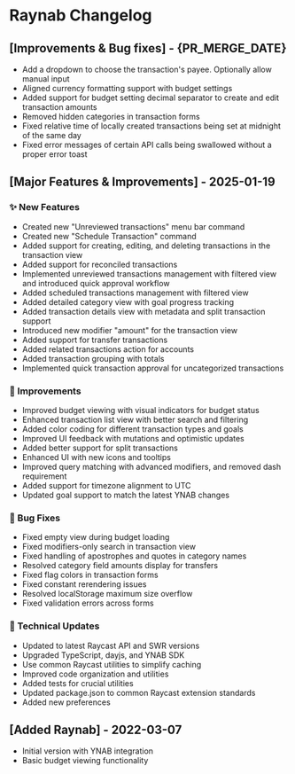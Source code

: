 # Raynab Changelog

## [Improvements & Bug fixes] - {PR_MERGE_DATE}

- Add a dropdown to choose the transaction's payee. Optionally allow manual input
- Aligned currency formatting support with budget settings
- Added support for budget setting decimal separator to create and edit transaction amounts
- Removed hidden categories in transaction forms
- Fixed relative time of locally created transactions being set at midnight of the same day
- Fixed error messages of certain API calls being swallowed without a proper error toast

## [Major Features & Improvements] - 2025-01-19

### ✨ New Features

- Created new "Unreviewed transactions" menu bar command
- Created new "Schedule Transaction" command
- Added support for creating, editing, and deleting transactions in the transaction view
- Added support for reconciled transactions
- Implemented unreviewed transactions management with filtered view and introduced quick approval workflow
- Added scheduled transactions management with filtered view
- Added detailed category view with goal progress tracking
- Added transaction details view with metadata and split transaction support
- Introduced new modifier "amount" for the transaction view
- Added support for transfer transactions
- Added related transactions action for accounts
- Added transaction grouping with totals
- Implemented quick transaction approval for uncategorized transactions

### 💎 Improvements

- Improved budget viewing with visual indicators for budget status
- Enhanced transaction list view with better search and filtering
- Added color coding for different transaction types and goals
- Improved UI feedback with mutations and optimistic updates
- Added better support for split transactions
- Enhanced UI with new icons and tooltips
- Improved query matching with advanced modifiers, and removed dash requirement
- Added support for timezone alignment to UTC
- Updated goal support to match the latest YNAB changes

### 🐞 Bug Fixes

- Fixed empty view during budget loading
- Fixed modifiers-only search in transaction view
- Fixed handling of apostrophes and quotes in category names
- Resolved category field amounts display for transfers
- Fixed flag colors in transaction forms
- Fixed constant rerendering issues
- Resolved localStorage maximum size overflow
- Fixed validation errors across forms

### 🔧 Technical Updates

- Updated to latest Raycast API and SWR versions
- Upgraded TypeScript, dayjs, and YNAB SDK
- Use common Raycast utilities to simplify caching
- Improved code organization and utilities
- Added tests for crucial utilities
- Updated package.json to common Raycast extension standards
- Added new preferences

## [Added Raynab] - 2022-03-07

- Initial version with YNAB integration
- Basic budget viewing functionality
